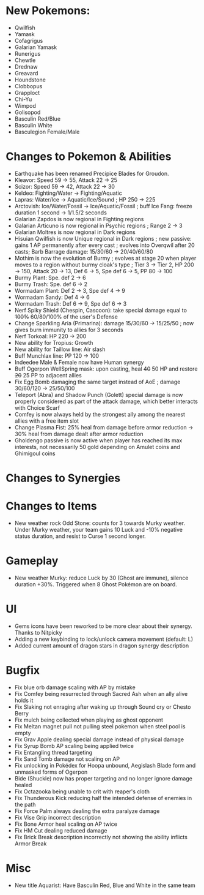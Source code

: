 # New Pokemons:

- Qwilfish
- Yamask
- Cofagrigus
- Galarian Yamask
- Runerigus
- Chewtle
- Drednaw
- Greavard
- Houndstone
- Clobbopus
- Grapploct
- Chi-Yu
- Wimpod
- Golisopod
- Basculin Red/Blue
- Basculin White
- Basculegion Female/Male

# Changes to Pokemon & Abilities

- Earthquake has been renamed Precipice Blades for Groudon.
- Kleavor: Speed 59 → 55, Attack 22 → 25
- Scizor: Speed 59 → 42, Attack 22 → 30
- Keldeo: Fighting/Water → Fighting/Aquatic
- Lapras: Water/Ice → Aquatic/Ice/Sound ; HP 250 → 225
- Arctovish: Ice/Water/Fossil → Ice/Aquatic/Fossil ; buff Ice Fang: freeze duration 1 second → 1/1.5/2 seconds
- Galarian Zapdos is now regional in Fighting regions
- Galarian Articuno is now regional in Psychic regions ; Range 2 → 3
- Galarian Moltres is now regional in Dark regions
- Hisuian Qwilfish is now Unique regional in Dark regions ; new passive: gains 1 AP permanently after every cast ; evolves into Overqwil after 20 casts;  Barb Barrage damage: 15/30/60 → 20/40/60/80
- Mothim is now the evolution of Burmy ; evolves at stage 20 when player moves to a region without burmy cloak's type ; Tier 3 → Tier 2, HP 200 → 150, Attack 20 → 13, Def 6 → 5, Spe def 6 → 5, PP 80 → 100
- Burmy Plant: Spe. def 2 → 6
- Burmy Trash: Spe. def 6 → 2
- Wormadam Plant: Def 2 → 3, Spe def 4 → 9
- Wormadam Sandy: Def 4 → 6
- Wormadam Trash: Def 6 → 9, Spe def 6 → 3
- Nerf Spiky Shield (Chespin, Cascoon): take special damage equal to ~~100%~~ 60/80/100% of the user's Defense
- Change Sparkling Aria (Primarina): damage 15/30/60 → 15/25/50 ; now gives burn immunity to allies for 3 seconds
- Nerf Torkoal: HP 220 → 200
- New ability for Tropius: Growth
- New ability for Taillow line: Air slash
- Buff Munchlax line: PP 120 → 100
- Indeedee Male & Female now have Human synergy
- Buff Ogerpon WellSpring mask: upon casting, heal ~~40~~ 50 HP and restore ~~20~~ 25 PP to adjacent allies
- Fix Egg Bomb damaging the same target instead of AoE ; damage 30/60/120 → 25/50/100
- Teleport (Abra) and Shadow Punch (Golett) special damage is now properly considered as part of the attack damage, which better interacts with Choice Scarf
- Comfey is now always held by the strongest ally among the nearest allies with a free item slot
- Change Plasma Fist: 25% heal from damage before armor reduction -> 30% heal from damage dealt after armor reduction
- Gholdengo passive is now active when player has reached its max interests, not necessarily 50 gold depending on Amulet coins and Ghimigoul coins

# Changes to Synergies

# Changes to Items

- New weather rock Odd Stone: counts for 3 towards Murky weather. Under Murky weather, your team gains 10 Luck and -10% negative status duration, and resist to Curse 1 second longer.

# Gameplay

- New weather Murky: reduce Luck by 30 (Ghost are immune), silence duration +30%. Triggered when 8 Ghost Pokémon are on board.

# UI

- Gems icons have been reworked to be more clear about their synergy. Thanks to Nitpicky
- Adding a new keybinding to lock/unlock camera movement (default: L)
- Added current amount of dragon stars in dragon synergy description

# Bugfix

- Fix blue orb damage scaling with AP by mistake
- Fix Comfey being resurrected through Sacred Ash when an ally alive holds it
- Fix Slaking not enraging after waking up through Sound cry or Chesto Berry
- Fix mulch being collected when playing as ghost opponent
- Fix Meltan magnet pull not pulling steel pokemon when steel pool is empty
- Fix Grav Apple dealing special damage instead of physical damage
- Fix Syrup Bomb AP scaling being applied twice
- Fix Entangling thread targeting
- Fix Sand Tomb damage not scaling on AP
- Fix unlocking in Pokédex for Hoopa unbound, Aegislash Blade form and unmasked forms of Ogerpon
- Bide (Shuckle) now has proper targeting and no longer ignore damage healed
- Fix Octazooka being unable to crit with reaper's cloth
- Fix Thunderous Kick reducing half the intended defense of enemies in the path
- Fix Force Palm always dealing the extra paralyze damage
- Fix Vise Grip incorrect description
- Fix Bone Armor heal scaling on AP twice
- Fix HM Cut dealing reduced damage
- Fix Brick Break description incorrectly not showing the ability inflicts Armor Break

# Misc

- New title Aquarist: Have Basculin Red, Blue and White in the same team
